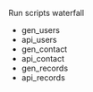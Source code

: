 Run scripts waterfall

+ gen_users
+ api_users
+ gen_contact
+ api_contact
+ gen_records
+ api_records
